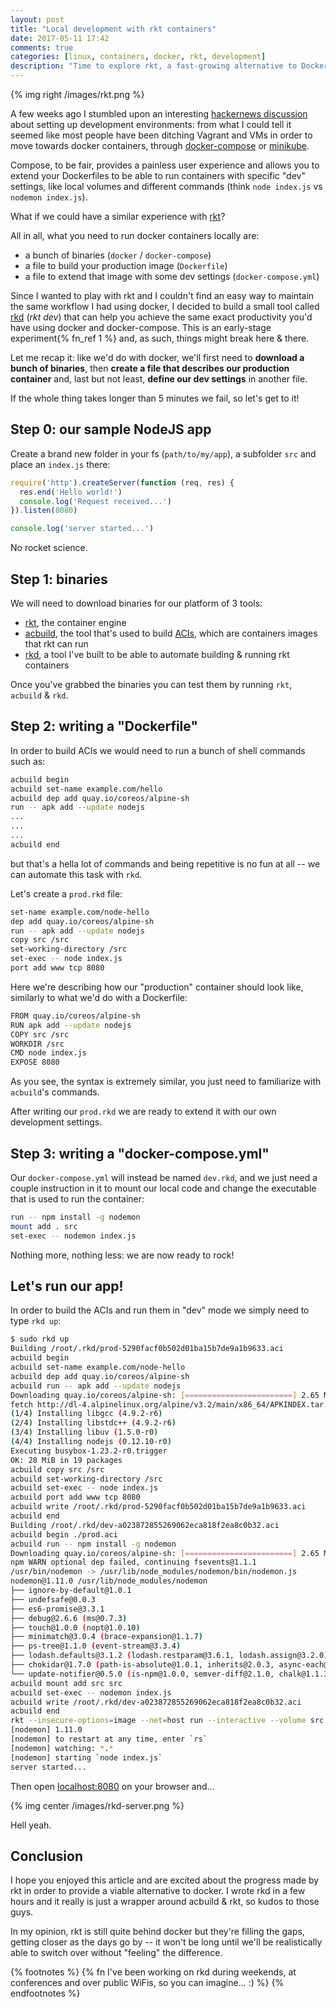 ```yaml
---
layout: post
title: "Local development with rkt containers"
date: 2017-05-11 17:42
comments: true
categories: [linux, containers, docker, rkt, development]
description: "Time to explore rkt, a fast-growing alternative to Docker."
---
```


{% img right /images/rkt.png %}

A few weeks ago I stumbled upon an interesting [hackernews discussion](https://news.ycombinator.com/item?id=14176191)
about setting up development environments: from what I could tell it seemed like
most people have been ditching Vagrant and VMs in order to move towards
docker containers, through [docker-compose](https://docs.docker.com/compose/)
or [minikube](https://github.com/kubernetes/minikube).

Compose, to be fair, provides a painless user experience and allows you to extend
your Dockerfiles to be able to run containers with specific "dev" settings, like
local volumes and different commands (think `node index.js` vs `nodemon index.js`).

What if we could have a similar experience with [rkt](https://coreos.com/rkt/docs/latest/)?

<!-- more -->

All in all, what you need to run docker containers locally are:

* a bunch of binaries (`docker` / `docker-compose`)
* a file to build your production image (`Dockerfile`)
* a file to extend that image with some dev settings (`docker-compose.yml`)

Since I wanted to play with rkt and I couldn't find an easy way to maintain the
same workflow I had using docker, I decided to build a small tool called [rkd](https://github.com/odino/rkd)
(*rkt dev*) that can help you achieve the same exact productivity you'd have
using docker and docker-compose. This is an early-stage experiment{% fn_ref 1 %} and, as such,
things might break here & there.

Let me recap it: like we'd do with docker, we'll first need to **download a bunch
of binaries**, then **create a file that describes our production container** and, last
but not least, **define our dev settings** in another file.

If the whole thing takes longer than 5 minutes we fail, so let's get to it!

## Step 0: our sample NodeJS app

Create a brand new folder in your fs (`path/to/my/app`), a subfolder `src` and
place an `index.js` there:

``` js path/to/my/app/src/index.js
require('http').createServer(function (req, res) {
  res.end('Hello world!')
  console.log('Request received...')
}).listen(8080)

console.log('server started...')
```

No rocket science.

## Step 1: binaries

We will need to download binaries for our platform of 3 tools:

* [rkt](https://github.com/rkt/rkt/releases), the container engine
* [acbuild](https://github.com/containers/build/releases), the tool that's used to build [ACIs](https://coreos.com/rkt/docs/latest/app-container.html#aci), which are containers images that rkt can run
* [rkd](https://github.com/odino/rkd/releases), a tool I've built to be able to automate building & running rkt containers

Once you've grabbed the binaries you can test them by running `rkt`, `acbuild` &
`rkd`.

## Step 2: writing a "Dockerfile"

In order to build ACIs we would need to run a bunch of shell commands such as:

``` bash
acbuild begin
acbuild set-name example.com/hello
acbuild dep add quay.io/coreos/alpine-sh
run -- apk add --update nodejs
...
...
...
acbuild end
```

but that's a hella lot of commands and being repetitive is no fun at all -- we
can automate this task with `rkd`.

Let's create a `prod.rkd` file:

``` bash path/to/my/app/prod.rkd
set-name example.com/node-hello
dep add quay.io/coreos/alpine-sh
run -- apk add --update nodejs
copy src /src
set-working-directory /src
set-exec -- node index.js
port add www tcp 8080
```

Here we're describing how our "production" container should look like, similarly
to what we'd do with a Dockerfile:

``` bash Dockerfile
FROM quay.io/coreos/alpine-sh
RUN apk add --update nodejs
COPY src /src
WORKDIR /src
CMD node index.js
EXPOSE 8080
```

As you see, the syntax is extremely similar, you just need to familiarize with
`acbuild`'s commands.

After writing our `prod.rkd` we are ready to extend it with our own development
settings.

## Step 3: writing a "docker-compose.yml"

Our `docker-compose.yml` will instead be named `dev.rkd`, and we just need a
couple instruction in it to mount our local code and change the executable that
is used to run the container:

``` bash path/to/my/app/dev.rkd
run -- npm install -g nodemon
mount add . src
set-exec -- nodemon index.js
```

Nothing more, nothing less: we are now ready to rock!

## Let's run our app!

In order to build the ACIs and run them in "dev" mode we simply need to type
`rkd up`:

``` bash
$ sudo rkd up
Building /root/.rkd/prod-5290facf0b502d01ba15b7de9a1b9633.aci
acbuild begin
acbuild set-name example.com/node-hello
acbuild dep add quay.io/coreos/alpine-sh
acbuild run -- apk add --update nodejs
Downloading quay.io/coreos/alpine-sh: [========================] 2.65 MB/2.65 MB
fetch http://dl-4.alpinelinux.org/alpine/v3.2/main/x86_64/APKINDEX.tar.gz
(1/4) Installing libgcc (4.9.2-r6)
(2/4) Installing libstdc++ (4.9.2-r6)
(3/4) Installing libuv (1.5.0-r0)
(4/4) Installing nodejs (0.12.10-r0)
Executing busybox-1.23.2-r0.trigger
OK: 28 MiB in 19 packages
acbuild copy src /src
acbuild set-working-directory /src
acbuild set-exec -- node index.js
acbuild port add www tcp 8080
acbuild write /root/.rkd/prod-5290facf0b502d01ba15b7de9a1b9633.aci
acbuild end
Building /root/.rkd/dev-a023872855269062eca818f2ea8c0b32.aci
acbuild begin ./prod.aci
acbuild run -- npm install -g nodemon
Downloading quay.io/coreos/alpine-sh: [========================] 2.65 MB/2.65 MB
npm WARN optional dep failed, continuing fsevents@1.1.1
/usr/bin/nodemon -> /usr/lib/node_modules/nodemon/bin/nodemon.js
nodemon@1.11.0 /usr/lib/node_modules/nodemon
├── ignore-by-default@1.0.1
├── undefsafe@0.0.3
├── es6-promise@3.3.1
├── debug@2.6.6 (ms@0.7.3)
├── touch@1.0.0 (nopt@1.0.10)
├── minimatch@3.0.4 (brace-expansion@1.1.7)
├── ps-tree@1.1.0 (event-stream@3.3.4)
├── lodash.defaults@3.1.2 (lodash.restparam@3.6.1, lodash.assign@3.2.0)
├── chokidar@1.7.0 (path-is-absolute@1.0.1, inherits@2.0.3, async-each@1.0.1, glob-parent@2.0.0, is-binary-path@1.0.1, is-glob@2.0.1, readdirp@2.1.0, anymatch@1.3.0)
└── update-notifier@0.5.0 (is-npm@1.0.0, semver-diff@2.1.0, chalk@1.1.3, string-length@1.0.1, repeating@1.1.3, configstore@1.4.0, latest-version@1.0.1)
acbuild mount add src src
acbuild set-exec -- nodemon index.js
acbuild write /root/.rkd/dev-a023872855269062eca818f2ea8c0b32.aci
acbuild end
rkt --insecure-options=image --net=host run --interactive --volume src,kind=host,source=/home/odino/projects/go/src/github.com/odino/rkd/example/src /root/.rkd/dev-a023872855269062eca818f2ea8c0b32.aci
[nodemon] 1.11.0
[nodemon] to restart at any time, enter `rs`
[nodemon] watching: *.*
[nodemon] starting `node index.js`
server started...
```

Then open [localhost:8080](http://localhost:8080) on your browser and...

{% img center /images/rkd-server.png %}

Hell yeah.

## Conclusion

I hope you enjoyed this article and are excited about the progress made by rkt
in order to provide a viable alternative to docker. I wrote rkd in a few hours
and it really is just a wrapper around acbuild & rkt, so kudos to those guys.

In my opinion, rkt is still quite behind docker but they're filling the gaps,
getting closer as the days go by -- it won't be long until we'll be realistically
able to switch over without "feeling" the difference.

{% footnotes %}
  {% fn I've been working on rkd during weekends, at conferences and over public WiFis, so you can imagine... :) %}
{% endfootnotes %}
